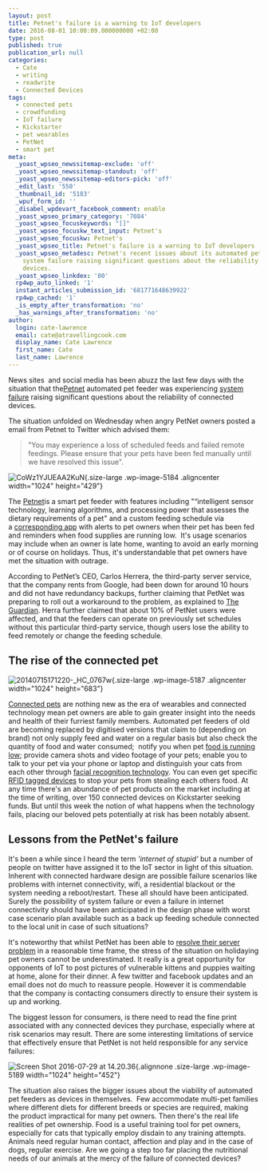```yaml
---
layout: post
title: Petnet's failure is a warning to IoT developers
date: 2016-08-01 10:00:09.000000000 +02:00
type: post
published: true
publication_url: null
categories:
  - Cate
  - writing
  - readwrite
  - Connected Devices
tags:
  - connected pets
  - crowdfunding
  - IoT failure
  - Kickstarter
  - pet wearables
  - PetNet
  - smart pet
meta:
  _yoast_wpseo_newssitemap-exclude: 'off'
  _yoast_wpseo_newssitemap-standout: 'off'
  _yoast_wpseo_newssitemap-editors-pick: 'off'
  _edit_last: '550'
  _thumbnail_id: '5183'
  _wpuf_form_id: ''
  _disabel_wpdevart_facebook_comment: enable
  _yoast_wpseo_primary_category: '7084'
  _yoast_wpseo_focuskeywords: "[]"
  _yoast_wpseo_focuskw_text_input: Petnet's
  _yoast_wpseo_focuskw: Petnet's
  _yoast_wpseo_title: Petnet's failure is a warning to IoT developers
  _yoast_wpseo_metadesc: Petnet's recent issues about its automated pet feeder experiencing
    system failure raising significant questions about the reliability of connected
    devices.
  _yoast_wpseo_linkdex: '80'
  rp4wp_auto_linked: '1'
  instant_articles_submission_id: '681771648639922'
  rp4wp_cached: '1'
  _is_empty_after_transformation: 'no'
  _has_warnings_after_transformation: 'no'
author:
  login: cate-lawrence
  email: cate@atravellingcook.com
  display_name: Cate Lawrence
  first_name: Cate
  last_name: Lawrence
---
```

News sites  and social media has been abuzz the last few days with the
situation that the[Petnet](https://www.petnet.io/) automated pet feeder
was experiencing [system
failure](https://twitter.com/petnetiosupport/status/758149586829529088) raising
significant questions about the reliability of connected devices.

The situation unfolded on Wednesday when angry PetNet owners posted a
email from Petnet to Twitter which advised them:

> "You may experience a loss of scheduled feeds and failed remote
> feedings. Please ensure that your pets have been fed manually until we
> have resolved this issue".

![CoWz1YJUEAA2KuN](rw-import/CoWz1YJUEAA2KuN-1024x429.jpg){.size-large
.wp-image-5184 .aligncenter width="1024" height="429"}

The [Petnet](https://www.petnet.io/)is a smart pet feeder with features
including "“intelligent sensor technology, learning algorithms, and
processing power that assesses the dietary requirements of a pet" and a
custom feeding schedule via a [corresponding
app](https://itunes.apple.com/us/app/petnet-mobile/id962239016?mt=8) with
alerts to pet owners when their pet has been fed and reminders when food
supplies are running low.  It's usage scenarios may include when an
owner is late home, wanting to avoid an early morning or of course on
holidays. Thus, it's understandable that pet owners have met the
situation with outrage.

According to PetNet’s CEO, Carlos Herrera, the third-party server
service, that the company rents from Google, had been down for around 10
hours and did not have redundancy backups, further claiming that PetNet
was preparing to roll out a workaround to the problem, as explained
to [The
Guardian](https://www.theguardian.com/technology/2016/jul/27/petnet-auto-feeder-glitch-google).
Herra further claimed that about 10% of PetNet users were affected, and
that the feeders can operate on previously set schedules without this
particular third-party service, though users lose the ability to feed
remotely or change the feeding schedule.

The rise of the connected pet
-----------------------------

![20140715171220-\_HC\_0767w](rw-import/20140715171220-_HC_0767w-1024x683.jpg){.size-large
.wp-image-5187 .aligncenter width="1024" height="683"}

[Connected pets](https://readwrite.com/2016/03/03/pet-tech-love/) are
nothing new as the era of wearables and connected technology mean pet
owners are able to gain greater insight into the needs and health of
their furriest family members. Automated pet feeders of old are becoming
replaced by digitised versions that claim to (depending on brand) not
only supply feed and water on a regular basis but also check the
quantity of food and water consumed;  notify you when pet [food is
running low](https://getnibbles.com/); provide camera shots and video
footage of your pets; enable you to talk to your pet via your phone or
laptop and distinguish your cats from each other through [facial
recognition technology](https://catfi.com/pro.html). You can even get
specific [RFID tagged
devices](https://www.sureflap.com/en-us/pet-feeder/microchip-pet-feeder)
to stop your pets from stealing each others food. At any time there's an
abundance of pet products on the market including at the time of
writing, over 150 connected devices on Kickstarter seeking funds. But
until this week the notion of what happens when the technology fails,
placing our beloved pets potentially at risk has been notably absent.

Lessons from the PetNet's failure
---------------------------------

It's been a while since I heard the term *'internet of stupid'* but a
number of people on twitter have assigned it to the IoT sector in light
of this situation. Inherent with connected hardware design are possible
failure scenarios like problems with internet connectivity, wifi, a
residential blackout or the system needing a reboot/restart. These all
should have been anticipated. Surely the possibility of system failure
or even a failure in internet connectivity should have been anticipated
in the design phase with worst case scenario plan available such as a
back up feeding schedule connected to the local unit in case of such
situations?

It's noteworthy that whilst PetNet has been able to [resolve their
server problem](https://twitter.com/petnetiosupport) in a reasonable
time frame, the stress of the situation on holidaying pet owners cannot
be underestimated. It really is a great opportunity for opponents of IoT
to post pictures of vulnerable kittens and puppies waiting at home,
alone for their dinner. A few twitter and facebook updates and an email
does not do much to reassure people. However it is commendable that the
company is contacting consumers directly to ensure their system is up
and working.

The biggest lesson for consumers, is there need to read the fine print
associated with any connected devices they purchase, especially where at
risk scenarios may result. There are some interesting limitations of
service that effectively ensure that PetNet is not held responsible for
any service failures:

![Screen Shot 2016-07-29 at
14.20.36](rw-import/Screen-Shot-2016-07-29-at-14.20.36-1024x452.jpg){.alignnone
.size-large .wp-image-5189 width="1024" height="452"}

The situation also raises the bigger issues about the viability of
automated pet feeders as devices in themselves.  Few accommodate
multi-pet families where different diets for different breeds or species
are required, making the product impractical for many pet owners. Then
there's the real life realities of pet ownership. Food is a useful
training tool for pet owners, especially for cats that typically employ
disdain to any training attempts. Animals need regular human contact,
affection and play and in the case of dogs, regular exercise. Are we
going a step too far placing the nutritional needs of our animals at the
mercy of the failure of connected devices?

